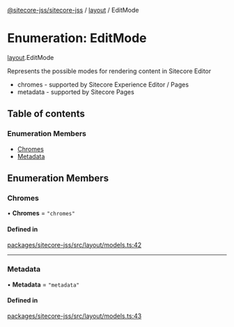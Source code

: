 [@sitecore-jss/sitecore-jss](../README.md) / [layout](../modules/layout.md) / EditMode

# Enumeration: EditMode

[layout](../modules/layout.md).EditMode

Represents the possible modes for rendering content in Sitecore Editor
- chromes - supported by Sitecore Experience Editor / Pages
- metadata - supported by Sitecore Pages

## Table of contents

### Enumeration Members

- [Chromes](layout.EditMode.md#chromes)
- [Metadata](layout.EditMode.md#metadata)

## Enumeration Members

### Chromes

• **Chromes** = ``"chromes"``

#### Defined in

[packages/sitecore-jss/src/layout/models.ts:42](https://github.com/Sitecore/jss/blob/a6aceacd9/packages/sitecore-jss/src/layout/models.ts#L42)

___

### Metadata

• **Metadata** = ``"metadata"``

#### Defined in

[packages/sitecore-jss/src/layout/models.ts:43](https://github.com/Sitecore/jss/blob/a6aceacd9/packages/sitecore-jss/src/layout/models.ts#L43)
